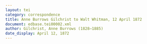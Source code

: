 ```yaml
---
layout: tei
category: correspondence
title: Anne Burrows Gilchrist to Walt Whitman, 12 April 1872
document: edbase.tei00002.xml
author: Gilchrist, Anne Burrows (1828–1885)
date_display: April 12, 1872
---
```

